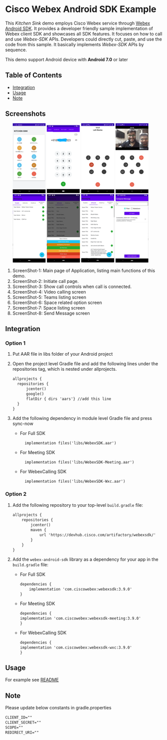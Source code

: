 # Cisco Webex Android SDK Example

This *Kitchen Sink* demo employs Cisco Webex service through [Webex Android SDK](https://github.com/webex/webex-android-sdk).  It provides a developer friendly sample implementation of Webex client SDK and showcases all SDK features. It focuses on how to call and use *Webex-SDK* APIs. Developers could directly cut, paste, and use the code from this sample. It basically implements *Webex-SDK* APIs by sequence.

This demo support Android device with **Android 7.0** or later

## Table of Contents

- [Integration](#integration)
- [Usage](#usage)
- [Note](#note)


## Screenshots 
<ul>
<img src="images/Picture1.jpg" width="22%" height="23%">
<img src="images/Picture2.png" width="22%" height="20%">
<img src="images/Picture3.jpg" width="22%" height="23%">
<img src="images/Picture4.jpg" width="22%" height="23%">
<img src="images/Picture5.png" width="22%" height="23%">
<img src="images/Picture6.png" width="22%" height="23%">
<img src="images/Picture7.png" width="22%" height="23%">
<img src="images/Picture8.png" width="22%" height="23%">
</ul>

1. ScreenShot-1: Main page of Application, listing main functions of this demo.
2. ScreenShot-2: Initiate call page.
3. ScreenShot-3: Show call controls when call is connected.
4. ScreenShot-4: Video calling screen
5. ScreenShot-5: Teams listing screen
6. ScreenShot-6: Space related option screen
7. ScreenShot-7: Space listing screen
8. ScreenShot-8: Send Message screen

## Integration

### Option 1
1. Put AAR file in libs folder of your Android project
2. Open the project level Gradle file and add the following lines under the repositories tag, which is nested under allprojects.

      ```
      allprojects {
        repositories {
            jcenter()
            google()
            flatDir { dirs 'aars'} //add this line
        }
      }
      ```
3. Add the following dependency in module level Gradle file and press sync-now
   
    - For Full SDK
      ```
        implementation files('libs/WebexSDK.aar')
      ```
    - For Meeting SDK
      ```
        implementation files('libs/WebexSDK-Meeting.aar')
      ```
    - For WebexCalling SDK
      ```
        implementation files('libs/WebexSDK-Wxc.aar')
      ```
### Option 2

   1. Add the following repository to your top-level `build.gradle` file:
        ```
        allprojects {
            repositories {
                jcenter()
                maven {
                    url 'https://devhub.cisco.com/artifactory/webexsdk/'
                }
            }
        }
        ```
   2. Add the `webex-android-sdk` library as a dependency for your app in the `build.gradle` file:

       - For Full SDK
         ```
         dependencies {
             implementation 'com.ciscowebex:webexsdk:3.9.0'
         }
         ```
       - For Meeting SDK
         ```
         dependencies {
         implementation 'com.ciscowebex:webexsdk-meeting:3.9.0'
         }
         ```
       - For WebexCalling SDK
         ```
         dependencies {
         implementation 'com.ciscowebex:webexsdk-wxc:3.9.0'
         }
         ```

## Usage

For example see [README](https://github.com/webex/webex-android-sdk/blob/master/README.md)

## Note

 Please update below constants in gradle.properties
 ```
 CLIENT_ID=""
 CLIENT_SECRET=""
 SCOPE=""
 REDIRECT_URI=""
 ```

